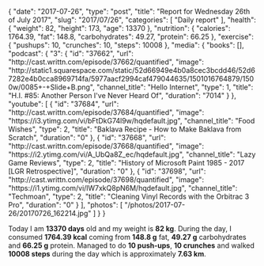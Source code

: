 {
    "date": "2017-07-26",
    "type": "post",
    "title": "Report for Wednesday 26th of July 2017",
    "slug": "2017\/07\/26",
    "categories": [
        "Daily report"
    ],
    "health": {
        "weight": 82,
        "height": 173,
        "age": 13370
    },
    "nutrition": {
        "calories": 1764.39,
        "fat": 148.8,
        "carbohydrates": 49.27,
        "protein": 66.25
    },
    "exercise": {
        "pushups": 10,
        "crunches": 10,
        "steps": 10008
    },
    "media": {
        "books": [],
        "podcast": {
            "3": {
                "id": "37662",
                "url": "http:\/\/cast.writtn.com\/episode\/37662\/quantified",
                "image": "http:\/\/static1.squarespace.com\/static\/52d66949e4b0a8cec3bcdd46\/52d67282e4b0cca8969714fa\/5977aacf2994caf479044635\/1501016764879\/1500w\/0085+-+Slide+B.png",
                "channel_title": "Hello Internet",
                "type": 1,
                "title": "H.I. #85: Another Person I've Never Heard Of",
                "duration": "7014"
            }
        },
        "youtube": [
            {
                "id": "37684",
                "url": "http:\/\/cast.writtn.com\/episode\/37684\/quantified",
                "image": "https:\/\/i3.ytimg.com\/vi\/bFtDkG74l9w\/hqdefault.jpg",
                "channel_title": "Food Wishes",
                "type": 2,
                "title": "Baklava Recipe - How to Make Baklava from Scratch",
                "duration": "0"
            },
            {
                "id": "37668",
                "url": "http:\/\/cast.writtn.com\/episode\/37668\/quantified",
                "image": "https:\/\/i2.ytimg.com\/vi\/A_UbQa8Z_ec\/hqdefault.jpg",
                "channel_title": "Lazy Game Reviews",
                "type": 2,
                "title": "History of Microsoft Paint 1985 - 2017 [LGR Retrospective]",
                "duration": "0"
            },
            {
                "id": "37698",
                "url": "http:\/\/cast.writtn.com\/episode\/37698\/quantified",
                "image": "https:\/\/i1.ytimg.com\/vi\/lW7xkQ8pN6M\/hqdefault.jpg",
                "channel_title": "Techmoan",
                "type": 2,
                "title": "Cleaning Vinyl Records with the Orbitrac 3 Pro",
                "duration": "0"
            }
        ],
        "photos": [
            "\/photos\/2017-07-26\/20170726_162214.jpg"
        ]
    }
}

Today I am <strong>13370 days</strong> old and my weight is <strong>82 kg</strong>. During the day, I consumed <strong>1764.39 kcal</strong> coming from <strong>148.8 g</strong> fat, <strong>49.27 g</strong> carbohydrates and <strong>66.25 g</strong> protein. Managed to do <strong>10 push-ups</strong>, <strong>10 crunches</strong> and walked <strong>10008 steps</strong> during the day which is approximately <strong>7.63 km</strong>.